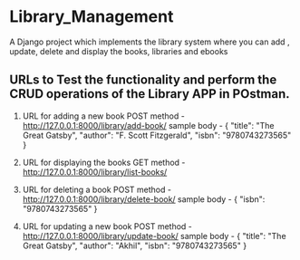 # Library_Management
A Django project which implements the library system where you can add , update, delete and display the books, libraries and ebooks

## URLs to Test the functionality and perform the CRUD operations of the Library APP in POstman.
1) URL for adding a new book
   POST method - http://127.0.0.1:8000/library/add-book/
   sample body -
   {
  "title": "The Great Gatsby",
  "author": "F. Scott Fitzgerald",
  "isbn": "9780743273565"
   }

2) URL for displaying the books
   GET method - http://127.0.0.1:8000/library/list-books/

3) URL for deleting a book
   POST method - http://127.0.0.1:8000/library/delete-book/
   sample body -
   {
  "isbn": "9780743273565"
   }

4) URL for updating a new book
   POST method - http://127.0.0.1:8000/library/update-book/
   sample body -
   {
  "title": "The Great Gatsby",
  "author": "Akhil",
  "isbn": "9780743273565"
   }
   
